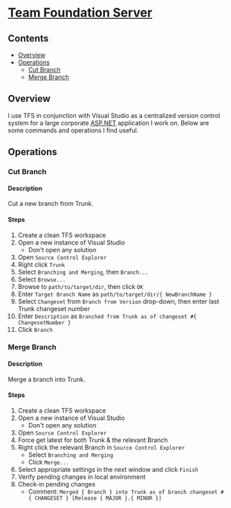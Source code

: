 # [Team Foundation Server](https://en.wikipedia.org/wiki/Team_Foundation_Server)

## Contents

- [Overview](#overview)
- [Operations](#operations)
  - [Cut Branch](#cut-branch)
  - [Merge Branch](#merge-branch)

## Overview

I use TFS in conjunction with Visual Studio as a centralized version control system for a large corporate [ASP.NET](https://docs.microsoft.com/en-us/aspnet/#pivot=aspnet) application I work on. Below are some commands and operations I find useful.

## Operations

### Cut Branch

#### Description

Cut a new branch from Trunk.

#### Steps

1. Create a clean TFS workspace
2. Open a new instance of Visual Studio
    - Don't open any solution
3. Open `Source Control Explorer`
4. Right click `Trunk`
5. Select `Branching and Merging`, then `Branch...`
6. Select `Browse...`
7. Browse to `path/to/target/dir`, then click `OK`
8. Enter `Target Branch Name` as `path/to/target/dir/{ NewBranchName }`
9. Select `Changeset` from `Branch from Version` drop-down, then enter last Trunk changeset number
10. Enter `Description` as `Branched from Trunk as of changeset #{ ChangesetNumber }`
11. Click `Branch`

### Merge Branch

#### Description

Merge a branch into Trunk.

#### Steps

1. Create a clean TFS workspace
2. Open a new instance of Visual Studio
    - Don't open any solution
3. Open `Source Control Explorer`
4. Force get latest for both Trunk & the relevant Branch
5. Right click the relevant Branch in `Source Control Explorer`
    - Select `Branching and Merging`
    - Click `Merge...`
6. Select appropriate settings in the next window and click `Finish`
7. Verify pending changes in local environment
8. Check-in pending changes
    - Comment: `Merged { Branch } into Trunk as of branch changeset #{ CHANGESET } [Release { MAJOR }.{ MINOR }]`

